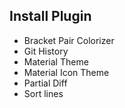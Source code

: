 ## Install Plugin

- Bracket Pair Colorizer
- Git History
- Material Theme
- Material Icon Theme
- Partial Diff
- Sort lines
